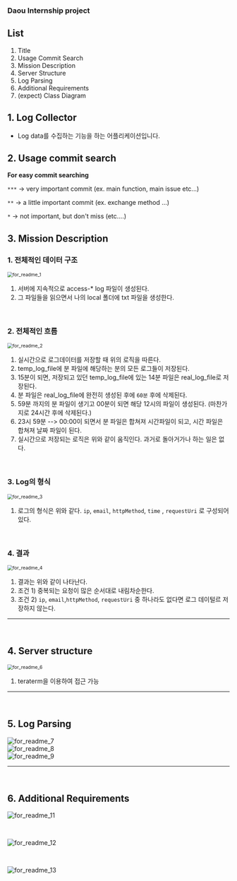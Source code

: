 ### Daou Internship project

## List

1. Title
2. Usage Commit Search
3. Mission Description
4. Server Structure
5. Log Parsing
6. Additional Requirements
7. (expect) Class Diagram 



## 1. Log Collector


* Log data를 수집하는 기능을 하는 어플리케이션입니다. 



## 2. Usage commit search

**For easy commit searching**

`***` -> very important commit (ex. main function, main issue etc...)

`**` -> a little important commit (ex. exchange method ...)

`*` -> not important, but don't miss (etc....)



## 3. Mission Description

### 1. 전체적인 데이터 구조

<img src="img/for_readme_1.PNG" alt="for_readme_1" style="zoom:75%;" />

1. 서버에 지속적으로 access-* log 파일이 생성된다. 
2. 그 파일들을 읽으면서 나의 local 폴더에 txt 파일을 생성한다. 

<br>

### 2. 전체적인 흐름

<img src="img/for_readme_2.PNG" alt="for_readme_2" style="zoom: 75%;" />

1. 실시간으로 로그데이터를 저장할 때 위의 로직을 따른다. 
2. temp_log_file에 분 파일에 해당하는 분의 모든 로그들이 저장된다. 
3. 15분이 되면, 저장되고 있던 temp_log_file에 있는 14분 파일은 real_log_file로 저장된다. 
4. 분 파일은 real_log_file에 완전히 생성된 후에 `60분` 후에 삭제된다. 
5. 59분 까지의 분 파일이 생기고 00분이 되면 해당 12시의 파일이 생성된다. (마찬가지로 24시간 후에 삭제된다.)
6. 23시 59분 --> 00:00이 되면서 분 파일은 합쳐져 시간파일이 되고, 시간 파일은 합쳐져 날짜 파일이 된다. 
7. 실시간으로 저장되는 로직은 위와 같이 움직인다. 과거로 돌아거가나 하는 일은 없다. 

<br>

### 3. Log의 형식

<img src="img/for_readme_3.PNG" alt="for_readme_3" style="zoom:75%;" />

1. 로그의 형식은 위와 같다. `ip`, `email`, `httpMethod`, `time` , `requestUri` 로 구성되어 있다. 

<br>

### 4. 결과

<img src="img/for_readme_4.PNG" alt="for_readme_4" style="zoom:75%;" />

1. 결과는 위와 같이 나타난다. 
2. 조건 1) 중복되는 요청이 많은 순서대로 내림차순한다. 
3. 조건 2) `ip`, `email`,`httpMethod`, `requestUri` 중 하나라도 없다면 로그 데이털르 저장하지 않는다. 

---

<br>

## 4. Server structure

<img src="img/for_readme_6.PNG" alt="for_readme_6" style="zoom:75%;" />

1. teraterm을 이용하여 접근 가능

---

<br>

## 5. Log Parsing

<img src="img/for_readme_7.PNG" alt="for_readme_7" style="zoom:100%;" />

<br>

<img src="img/for_readme_8.PNG" alt="for_readme_8" style="zoom:100%;" />

<br>

<img src="img/for_readme_9.PNG" alt="for_readme_9" style="zoom 100%;" />

---

<br>

## 6. Additional Requirements



![for_readme_11](img/for_readme_11.PNG)



<br>

![for_readme_12](img/for_readme_12.PNG)

<br>

![for_readme_13](img/for_readme_13.PNG)